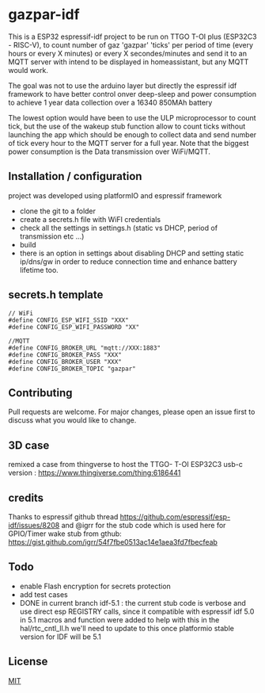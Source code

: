 # gazpar-idf

This is a ESP32 espressif-idf project to be run on TTGO T-OI plus (ESP32C3 - RISC-V), to count number of gaz 'gazpar' 'ticks' per period of time (every hours or every X minutes) or every X secondes/minutes and send it to an MQTT server with intend to be displayed in homeassistant, but any MQTT would work.

The goal was not to use the arduino layer but directly the espressif idf framework to have better control onver deep-sleep and power consumption to achieve 1 year data collection over a 16340 850MAh battery

The lowest option would have been to use the ULP microprocessor to count tick, but the use of the wakeup stub function allow to count ticks without launching the app which should be enough to collect data and send number of tick every hour to the MQTT server for a full year. Note that the biggest power consumption is the Data transmission over WiFi/MQTT.

## Installation / configuration

project was developed using platformIO and espressif framework
- clone the git to a folder
- create a secrets.h file with WiFI credentials
- check all the settings in settings.h (static vs DHCP, period of transmission etc ...)
- build
- there is an option in settings about disabling DHCP and setting static ip/dns/gw in order to reduce connection time and enhance battery lifetime too.

## secrets.h template
```
// WiFi
#define CONFIG_ESP_WIFI_SSID "XXX"
#define CONFIG_ESP_WIFI_PASSWORD "XX"

//MQTT
#define CONFIG_BROKER_URL "mqtt://XXX:1883"
#define CONFIG_BROKER_PASS "XXX"
#define CONFIG_BROKER_USER "XXX"
#define CONFIG_BROKER_TOPIC "gazpar"
```

## Contributing

Pull requests are welcome. For major changes, please open an issue first
to discuss what you would like to change.

## 3D case
remixed a case from thingverse to host the TTGO- T-OI ESP32C3 usb-c version : https://www.thingiverse.com/thing:6186441

## credits
Thanks to espressif github thread https://github.com/espressif/esp-idf/issues/8208 and @igrr for the stub code which is used here for GPIO/Timer wake stub from gthub: https://gist.github.com/igrr/54f7fbe0513ac14e1aea3fd7fbecfeab

## Todo
 
 - enable Flash encryption for secrets protection
 - add test cases
 - DONE in current branch idf-5.1 : the current stub code is verbose and use direct esp REGISTRY calls, since it compatible with espressif idf 5.0 in 5.1 macros and function were added to help with this in the hal/rtc_cntl_ll.h we'll need to update to this once platformio stable version for IDF will be 5.1

## License

[MIT](https://choosealicense.com/licenses/mit/)
